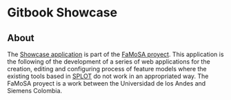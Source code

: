 # Gitbook Showcase

## About

The [Showcase application](https://dalthviz.github.io/showcase) is part of the [FaMoSA proyect](https://github.com/FaMoSA). This application is the following of the development of a series of web applications for the creation, editing and configuring process of feature models where the existing tools based in [SPLOT](http://www.splot-research.org/) do not work in an appropriated way. The FaMoSA proyect is a work between the Universidad de los Andes and Siemens Colombia.